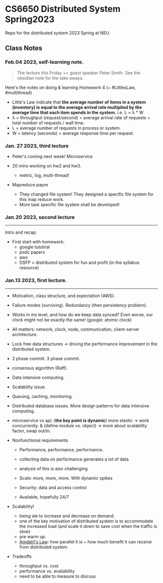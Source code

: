 # CS6650 Distributed System Spring2023

Repo for the distributed system 2023 Spring at NEU.

## Class Notes

### Feb.04 2023, self-learning note.
> The lecture this Friday == guest speaker Peter Smith. See the obsidian note for the take aways.

Here's the notes on doing & learning Homework 4 (~ #LittlesLaw, #multithread)
- Little's Law indicate that **the average number of items in a system (inventory) is equal to the average arrival rate multiplied by the average time that each item spends in the system.** i.e. L = λ * W
- λ = throughput (request/second) = average arrival rate of requests = total number of requests / wall time.
- L = average number of requests in process or system.
- W = latency (seconds) = average response time per request.



### Jan. 27 2023, third lecture

- Peter's coming next week! Microservice

- 20 mins working on hw2 and hw3.

  - metric, log, multi-thread!

- Mapreduce papre
  - They changed file system! They designed a specific file system for this map reduce work.
  - More task specific file system shall be developed!

### Jan.20 2023, second lecture

---

Intro and recap:

- First start with homework:
  - google tutotiral
  - podc papers
  - aws
  - DSFP = distributed system for fun and profit (in the syllabus resource)

### Jan.13 2023, first lecture.

---

- Motivation, class structure, and expectation (AWS).
- Failure modes (surviving). Redundancy (then persistency problem).
- Works in ms level, and how do we keep data synced? Even worse, our clock might not be exactly the same! (google: atomic clock)
- All matters: network, clock, node, communication, client-server architecture.
- Lock free data structures -> driving the performance improvement in the distributed system.
- 2 phase commit. 3 phase commit.
- consensus algorithm (Raff).
- Data intensive computing.
- Scalability issue.

- Queuing, caching, monitoring.
- Distributed database issues. More design patterns for data intensive computing.

- microservice vs api: (**the key point is dynamic**) more elastic -> work concurrently. & (define module vs. object) -> more about scalability factor, swap out/in.

- Nonfunctional requirements

  - Performance, performance, performance.
  - collecting data on performance generates a lot of data
  - analysis of this is also challenging

  - Scale: more, more, more. With dynamic spikes

  - Security: data and access control

  - Available, hopefully 24/7

- Scalability!

  - being ale to increase and decrease on demand.
  - one of the key motivation of distributed system is to accommodate the increased load (and scale it down to save cost when the traffic is slow)
  - pre warm up.
  - [Amdahl's Law](https://en.wikipedia.org/wiki/Amdahl%27s_law): how parallel it is ~ how much benefit it can receive from distributed system.

- Tradeoffs
  - throughput vs. cost
  - performance vs. availability
  - need to be able to measure to discuss
